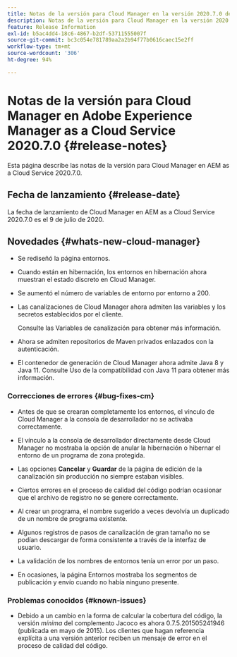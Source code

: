 ```yaml
---
title: Notas de la versión para Cloud Manager en la versión 2020.7.0 de AEM as a Cloud Service
description: Notas de la versión para Cloud Manager en la versión 2020.7.0 de AEM as a Cloud Service
feature: Release Information
exl-id: b5ac4dd4-18c6-4867-b2df-53711555007f
source-git-commit: bc3c054e781789aa2a2b94f77b0616caec15e2ff
workflow-type: tm+mt
source-wordcount: '306'
ht-degree: 94%

---
```


# Notas de la versión para Cloud Manager en Adobe Experience Manager as a Cloud Service 2020.7.0 {#release-notes}

Esta página describe las notas de la versión para Cloud Manager en AEM as a Cloud Service 2020.7.0.

## Fecha de lanzamiento {#release-date}

La fecha de lanzamiento de Cloud Manager en AEM as a Cloud Service 2020.7.0 es el 9 de julio de 2020.

## Novedades {#whats-new-cloud-manager}

* Se rediseñó la página entornos.

* Cuando están en hibernación, los entornos en hibernación ahora muestran el estado discreto en Cloud Manager.

* Se aumentó el número de variables de entorno por entorno a 200.

* Las canalizaciones de Cloud Manager ahora admiten las variables y los secretos establecidos por el cliente.

  Consulte las Variables de canalización para obtener más información.

* Ahora se admiten repositorios de Maven privados enlazados con la autenticación.

* El contenedor de generación de Cloud Manager ahora admite Java 8 y Java 11.
Consulte Uso de la compatibilidad con Java 11 para obtener más información.

### Correcciones de errores {#bug-fixes-cm}

* Antes de que se crearan completamente los entornos, el vínculo de Cloud Manager a la consola de desarrollador no se activaba correctamente.

* El vínculo a la consola de desarrollador directamente desde Cloud Manager no mostraba la opción de anular la hibernación o hibernar el entorno de un programa de zona protegida.

* Las opciones **Cancelar** y **Guardar** de la página de edición de la canalización sin producción no siempre estaban visibles.

* Ciertos errores en el proceso de calidad del código podrían ocasionar que el archivo de registro no se genere correctamente.

* Al crear un programa, el nombre sugerido a veces devolvía un duplicado de un nombre de programa existente.

* Algunos registros de pasos de canalización de gran tamaño no se podían descargar de forma consistente a través de la interfaz de usuario.

* La validación de los nombres de entornos tenía un error por un paso.

* En ocasiones, la página Entornos mostraba los segmentos de publicación y envío cuando no había ninguno presente.

### Problemas conocidos {#known-issues}

* Debido a un cambio en la forma de calcular la cobertura del código, la versión *mínima* del complemento Jacoco es ahora 0.7.5.201505241946 (publicada en mayo de 2015). Los clientes que hagan referencia explícita a una versión anterior reciben un mensaje de error en el proceso de calidad del código.
